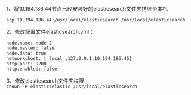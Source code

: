 1、将10.194.186.44节点已经安装好的elasticsearch文件夹拷贝至本机

`scp 10.194.186.44:/usr/local/elasticsearch /usr/local/elasticsearch`

2、修改配置文件elasticsearch.yml：
```
node.name: node-2
node.master: false
node.data: true
network.host: [_local_,127.0.0.1,10.194.186.45]
http.port: 9200
http.enabled: false
```
3、修改elasticsearch文件夹权限  
 `chown -R elastic:elastic /usr/local/elasticsearch`


